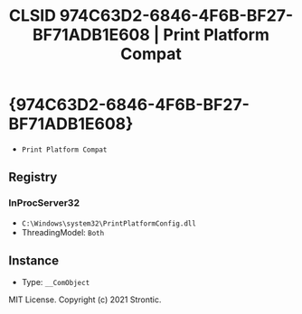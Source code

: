 ﻿---
title: "CLSID 974C63D2-6846-4F6B-BF27-BF71ADB1E608 | Print Platform Compat"
excerpt: What is COM-Object CLSID 974C63D2-6846-4F6B-BF27-BF71ADB1E608?
---

# {974C63D2-6846-4F6B-BF27-BF71ADB1E608}

* `Print Platform Compat`

## Registry


### InProcServer32

* `C:\Windows\system32\PrintPlatformConfig.dll`
* ThreadingModel: `Both`

## Instance

* Type: `__ComObject`

MIT License. Copyright (c) 2021 Strontic.


